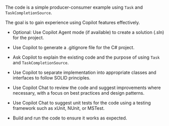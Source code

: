 The code is a simple producer-consumer example using `Task` and `TaskCompletionSource`. 

The goal is to gain experience using Copilot features effectively.


- Optional: Use Copilot Agent mode (if available) to create a solution (.sln) for the project.

- Use Copilot to generate a .gitignore file for the C# project.

- Ask Copilot to explain the existing code and the purpose of using `Task` and `TaskCompletionSource`.

- Use Copilot to separate implementation into appropriate classes and interfaces to follow SOLID principles.

- Use Copilot Chat to review the code and suggest improvements where necessary, with a focus on best practices and design patterns.

- Use Copilot Chat to suggest unit tests for the code using a testing framework such as xUnit, NUnit, or MSTest.

- Build and run the code to ensure it works as expected.



